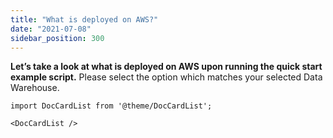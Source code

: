 ```yaml
---
title: "What is deployed on AWS?"
date: "2021-07-08"
sidebar_position: 300
---
```


**Let’s take a look at what is deployed on AWS upon running the quick start example script.** Please select the option which matches your selected Data Warehouse.

```mdx-code-block
import DocCardList from '@theme/DocCardList';

<DocCardList />
```
